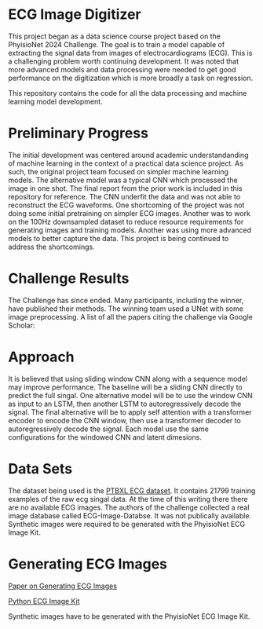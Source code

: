 # ECG Image Digitizer
This project began as a data science course project based on the PhyisioNet 2024 Challenge.  The goal is to train a model capable of extracting the signal data from images of electrocardiograms (ECG).  This is a challenging problem worth continuing development.  It was noted that more advanced models and data processing were needed to get good performance on the digitization which is more broadly a task on regression.

This repository contains the code for all the data processing and machine learning model development.

# Preliminary Progress
The initial development was centered around academic understandanding of machine learning in the context of a practical data science project.  As such, the original project team focused on simpler machine learning models.  The alternative model was a typical CNN which processed the image in one shot.  The final report from the prior work is included in this repository for reference. The CNN underfit the data and was not able to reconstruct the ECG waveforms.  One shortcoming of the project was not doing some initial pretraining on simpler ECG images.  Another was to work on the 100Hz downsampled dataset to reduce resource requirements for generating images and training models. 
 Another was using more advanced models to better capture the data.  This project is being continued to address the shortcomings.

# Challenge Results
The Challenge has since ended.  Many participants, including the winner, have published their methods.  The winning team used a UNet with some image preprocessing.  A list of all the papers citing the challenge via Google Scholar:

# Approach
It is believed that using sliding window CNN along with a sequence model may improve performance.  The baseline will be a sliding CNN directly to predict the full singal.  One alternative model will be to use the window CNN as input to an LSTM, then another LSTM to autoregressively decode the signal.  The final alternative will be to apply self attention with a transformer encoder to encode the CNN window, then use a transformer decoder to autoregressively decode the signal.  Each model use the same configurations for the windowed CNN and latent dimesions.

# Data Sets
The dataset being used is the [PTBXL ECG dataset](https://physionet.org/content/ptb-xl/1.0.3/).  It contains 21799 training examples of the raw ecg singal data.  At the time of this writing there there are no available ECG images.  The authors of the challenge collected a real image database called ECG-Image-Databse.  It was not publically available.  Synthetic images were required to be generated with the PhyisioNet ECG Image Kit.  

# Generating ECG Images
[Paper on Generating ECG Images](https://arxiv.org/pdf/2409.16612)

[Python ECG Image Kit](https://github.com/alphanumericslab/ecg-image-kit)

Synthetic images have to be generated with the PhyisioNet ECG Image Kit.  
